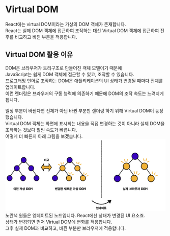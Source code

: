 # Virtual DOM
React에는 virtual DOM이라는 가상의 DOM 객체가 존재합니다.  
React는 실제 DOM 객체에 접근하여 조작하는 대신 Virtual DOM 객체에 접근하여 전후를 비교하고 바뀐 부분을 적용합니다.

## Virtual DOM 활용 이유
DOM은 브라우저가 트리구조로 만들어진 객체 모델이기 때문에  
JavaScript는 쉽게 DOM 객체에 접근할 수 있고, 조작할 수 있습니다.  
프로그래밍 언어로 조작하는 DOM은 애플리케이션의 UI 상태가 변경될 때마다 전체를 업데이트합니다.  
이런 렌더링은 브라우저의 구동 능력에 의존하기 때문에 DOM의 조작 속도는 느려지게 됩니다.  
  

일정 부분이 바뀐다면 전체가 아닌 바뀐 부분만 렌더링 하기 위해 Virtual DOM이 등장했습니다.  
Virtual DOM 객체는 화면에 표시되는 내용을 직접 변경하는 것이 아니라 실제 DOM을 조작하는 것보다 훨씬 속도가 빠릅니다.   
어떻게 더 빠른지 아래 그림을 보겠습니다.  
![Virtual Dom](../img/Virtual%20Dom.png)  
노란색 원들은 엡데이트된 노드입니다. React에선 상태가 변경된 UI 요소죠.  
상태가 변경되면 먼저 Virtual DOM에 변화를 적용합니다.  
그후 실제 DOM과 비교하고, 바뀐 부분만 브라우저에 적용합니다.
